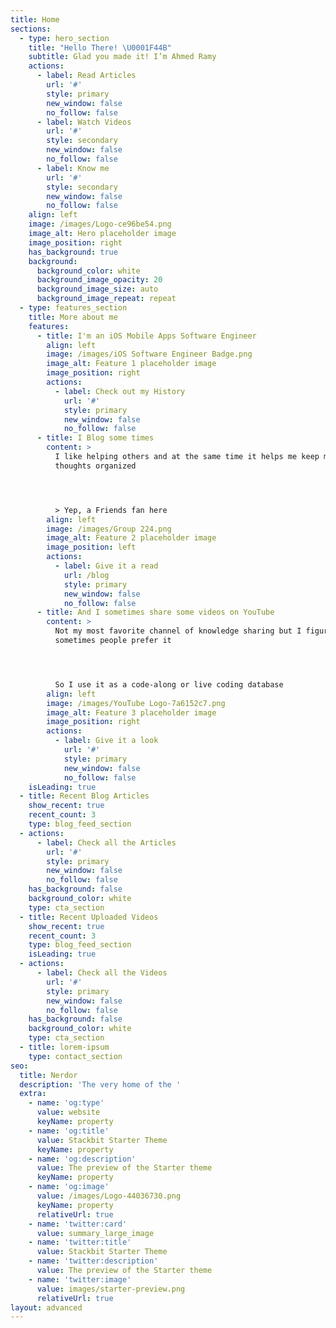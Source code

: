```yaml
---
title: Home
sections:
  - type: hero_section
    title: "Hello There! \U0001F44B"
    subtitle: Glad you made it! I’m Ahmed Ramy
    actions:
      - label: Read Articles
        url: '#'
        style: primary
        new_window: false
        no_follow: false
      - label: Watch Videos
        url: '#'
        style: secondary
        new_window: false
        no_follow: false
      - label: Know me
        url: '#'
        style: secondary
        new_window: false
        no_follow: false
    align: left
    image: /images/Logo-ce96be54.png
    image_alt: Hero placeholder image
    image_position: right
    has_background: true
    background:
      background_color: white
      background_image_opacity: 20
      background_image_size: auto
      background_image_repeat: repeat
  - type: features_section
    title: More about me
    features:
      - title: I'm an iOS Mobile Apps Software Engineer
        align: left
        image: /images/iOS Software Engineer Badge.png
        image_alt: Feature 1 placeholder image
        image_position: right
        actions:
          - label: Check out my History
            url: '#'
            style: primary
            new_window: false
            no_follow: false
      - title: I Blog some times
        content: >
          I like helping others and at the same time it helps me keep my
          thoughts organized




          > Yep, a Friends fan here
        align: left
        image: /images/Group 224.png
        image_alt: Feature 2 placeholder image
        image_position: left
        actions:
          - label: Give it a read
            url: /blog
            style: primary
            new_window: false
            no_follow: false
      - title: And I sometimes share some videos on YouTube
        content: >
          Not my most favorite channel of knowledge sharing but I figured that
          sometimes people prefer it




          So I use it as a code-along or live coding database
        align: left
        image: /images/YouTube Logo-7a6152c7.png
        image_alt: Feature 3 placeholder image
        image_position: right
        actions:
          - label: Give it a look
            url: '#'
            style: primary
            new_window: false
            no_follow: false
    isLeading: true
  - title: Recent Blog Articles
    show_recent: true
    recent_count: 3
    type: blog_feed_section
  - actions:
      - label: Check all the Articles
        url: '#'
        style: primary
        new_window: false
        no_follow: false
    has_background: false
    background_color: white
    type: cta_section
  - title: Recent Uploaded Videos
    show_recent: true
    recent_count: 3
    type: blog_feed_section
    isLeading: true
  - actions:
      - label: Check all the Videos
        url: '#'
        style: primary
        new_window: false
        no_follow: false
    has_background: false
    background_color: white
    type: cta_section
  - title: lorem-ipsum
    type: contact_section
seo:
  title: Nerdor
  description: 'The very home of the '
  extra:
    - name: 'og:type'
      value: website
      keyName: property
    - name: 'og:title'
      value: Stackbit Starter Theme
      keyName: property
    - name: 'og:description'
      value: The preview of the Starter theme
      keyName: property
    - name: 'og:image'
      value: /images/Logo-44036730.png
      keyName: property
      relativeUrl: true
    - name: 'twitter:card'
      value: summary_large_image
    - name: 'twitter:title'
      value: Stackbit Starter Theme
    - name: 'twitter:description'
      value: The preview of the Starter theme
    - name: 'twitter:image'
      value: images/starter-preview.png
      relativeUrl: true
layout: advanced
---
```

